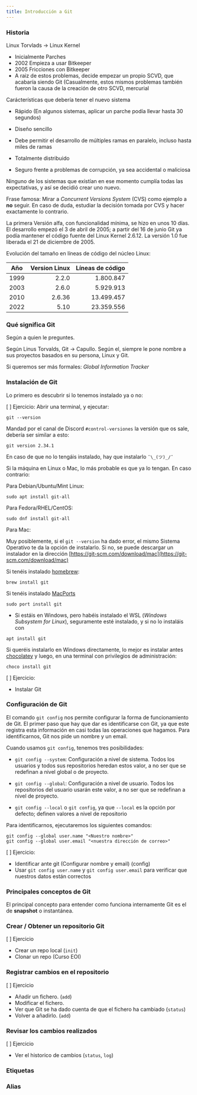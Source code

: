 ```yaml
---
title: Introducción a Git
---
```

### Historia

Linux Torvlads  -> Linux Kernel

- Inicialmente Parches
- 2002 Empieza a usar Bitkeeper
- 2005 Fricciones con Bitkeeper
- A raiz de estos problemas, decide empezar un propio SCVD, que acabaría siendo
  Git (Casualmente, estos mismos problemas también fueron la causa de la
  creación de otro SCVD, mercurial

Carácterísticas que debería tener el nuevo sistema

- Rápido (En algunos sistemas, aplicar un parche podía llevar hasta 30
  segundos)

- Diseño sencillo

- Debe permitir el desarrollo de múltiples ramas en paralelo, incluso hasta
  miles de ramas

- Totalmente distribuido

- Seguro frente a problemas de corrupción, ya sea accidental o maliciosa

Ninguno de los sistemas que existían en ese momento cumplía todas las
expectativas, y así se decidió crear uno nuevo.

Frase famosa: Mirar a _Concurrent Versions System_ (CVS) como ejemplo a **no**
seguir. En caso de duda, estudiar la decisión tomada por CVS y hacer exactamente
lo contrario.

La primera Versión alfa, con funcionalidad mínima, se hizo en unos 10 días. El
desarrollo empezó el 3 de abril de 2005; a partir del 16 de junio Git ya podía
mantener el código fuente del Linux Kernel 2.6.12.  La versión 1.0 fue liberada
el 21 de diciembre de 2005.

Evolución del tamaño en líneas de código del núcleo Linux:

| Año      | Version Linux | Líneas de código     |
|----------|--------------:|---------------------:|
| 1999     | 2.2.0         | 1.800.847            |
| 2003     | 2.6.0         | 5.929.913            |
| 2010     | 2.6.36        | 13.499.457           |
| 2022     | 5.10          | 23.359.556           |


### Qué significa Git

Según a quien le preguntes.

Según Linus Torvalds, Git -> Capullo. Según el, siempre le pone nombre a sus proyectos
basados en su persona, Linux y Git.


Si queremos ser más formales: _Global Information Tracker_


### Instalación de Git

Lo primero es descubrir si lo tenemos instalado ya o no:

[ ] Ejercicio: Abrir una terminal, y ejecutar:

```
git --version
```

Mandad por el canal de Discord `#control-versiones` la versión que os sale,
debería ser similar a esto:

```
git version 2.34.1
```

En caso de que no lo tengáis instalado, hay que instalarlo `¯\_(ツ)_/¯`


Si la máquina en Linux o Mac, lo más probable es que ya lo tengan. En caso contrario:

Para Debian/Ubuntu/Mint Linux:

```
sudo apt install git-all
```

Para Fedora/RHEL/CentOS:

```
sudo dnf install git-all
```

Para Mac:

Muy posiblemente, si el `git --version` ha dado error, el mismo Sistema
Operativo te da la opción de instalarlo. Si no, se puede descargar un
instalador en la dirección
[https://git-scm.com/download/mac](https://git-scm.com/download/mac)

Si tenéis instalado [homebrew](https://brew.sh/):

```
brew install git
```

Si tenéis instalado [MacPorts](https://www.macports.org/)

```
sudo port install git
```


- Si estáis en Windows, pero habéis instalado el WSL (_Windows Subsystem for
  Linux_), seguramente esté instalado, y si no lo instaláis con

```
apt install git
```

Si queréis instalarlo en Windows directamente, lo mejor es instalar antes
[chocolatey](https://chocolatey.org/) y luego, en una terminal con privilegios
de administración:

```
choco install git
```



[ ] Ejercicio: 

- Instalar Git



### Configuración de Git

El comando `git config` nos permite configurar la forma de funcionamiento de
Git. El primer paso que hay que dar es identificarse con Git, ya que este
registra esta información en casi todas las operaciones que hagamos. Para
identificarnos, Git nos pide un nombre y un email. 

Cuando usamos `git config`, tenemos tres posibilidades:

- `git config --system`: Configuración a nivel de sistema. Todos los
   usuarios y todos sus repositorios heredan estos valor, a no ser que se
   redefinan a nivel global o de proyecto.

- `git config --global`: Configuración a nivel de usuario. Todos los
  repositorios del usuario usarán este valor, a no ser que se redefinan a nivel
  de proyecto.

- `git config --local` o `git config`, ya que `--local` es la opción por
  defecto; definen valores a nivel de repositorio

Para identificarnos, ejecutaremos los siguientes comandos:

```
git config --global user.name "<Nuestro nombre>"
git config --global user.email "<nuestra dirección de correo>"
```

[ ] Ejercicio:

- Identificar ante git (Configurar nombre y email) (config)
- Usar `git config user.name` y `git config user.email` para verificar que
  nuestros datos están correctos



### Principales conceptos de Git

El principal concepto para entender como funciona internamente Git es el de
**snapshot** o instantánea. 


### Crear / Obtener un repositorio Git

[ ] Ejercicio

- Crear un repo local (`init`)
- Clonar un repo (Curso EOI)


### Registrar cambios en el repositorio



[ ] Ejercicio
- Añadir un fichero. (`add`)
- Modificar el fichero.
- Ver que Git se ha dado cuenta de que el fichero ha cambiado (`status`)
- Volver a añadirlo. (`add`)

### Revisar los cambios realizados

[ ] Ejercicio

- Ver el historico de cambios (`status`, `log`)

### Etiquetas

### Alias


